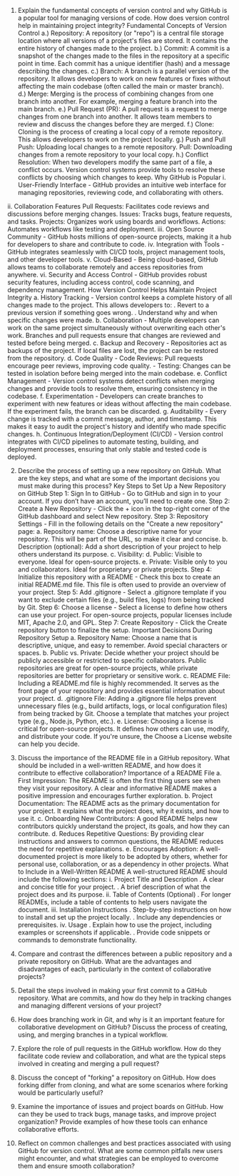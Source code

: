 1. Explain the fundamental concepts of version control and why GitHub is a popular tool for managing versions of code. How does version control help in maintaining project integrity?
      Fundamental Concepts of Version Control
  a.) Repository: A repository (or "repo") is a central file storage location where all versions of a project's files are stored. It contains the entire history of changes made to                   the project.
  b.) Commit: A commit is a snapshot of the changes made to the files in the repository at a specific point in time. Each commit has a unique identifier (hash) and a message                     describing the changes.
  c.) Branch: A branch is a parallel version of the repository. It allows developers to work on new features or fixes without affecting the main codebase (often called the main or               master branch).
  d.) Merge: Merging is the process of combining changes from one branch into another. For example, merging a feature branch into the main branch.
  e.) Pull Request (PR): A pull request is a request to merge changes from one branch into another. It allows team members to review and discuss the changes before they are merged.
  f.) Clone: Cloning is the process of creating a local copy of a remote repository. This allows developers to work on the project locally.
  g.) Push and Pull
      Push: Uploading local changes to a remote repository.
      Pull: Downloading changes from a remote repository to your local copy.
  h.) Conflict Resolution: When two developers modify the same part of a file, a conflict occurs. Version control systems provide tools to resolve these conflicts by choosing                                 which changes to keep.
      Why GitHub is Popular
  i. User-Friendly Interface - GitHub provides an intuitive web interface for managing repositories, reviewing code, and collaborating with others.

  ii. Collaboration Features 
                    Pull Requests: Facilitates code reviews and discussions before merging changes.
                    Issues: Tracks bugs, feature requests, and tasks.
                    Projects: Organizes work using boards and workflows.
                    Actions: Automates workflows like testing and deployment.
  iii. Open Source Community - GitHub hosts millions of open-source projects, making it a hub for developers to share and contribute to code.
  iv. Integration with Tools - GitHub integrates seamlessly with CI/CD tools, project management tools, and other developer tools.
  v. Cloud-Based - Being cloud-based, GitHub allows teams to collaborate remotely and access repositories from anywhere.
  vi. Security and Access Control - GitHub provides robust security features, including access control, code scanning, and dependency management.
        How Version Control Helps Maintain Project Integrity
  a. History Tracking - Version control keeps a complete history of all changes made to the project. This allows developers to:
                              . Revert to a previous version if something goes wrong.
                              . Understand why and when specific changes were made.
  b. Collaboration - Multiple developers can work on the same project simultaneously without overwriting each other's work. Branches and pull requests ensure that changes are                           reviewed and tested before being merged.
  c. Backup and Recovery - Repositories act as backups of the project. If local files are lost, the project can be restored from the repository.
  d. Code Quality - Code Reviews: Pull requests encourage peer reviews, improving code quality.
                  - Testing: Changes can be tested in isolation before being merged into the main codebase.
  e. Conflict Management - Version control systems detect conflicts when merging changes and provide tools to resolve them, ensuring consistency in the codebase.
  f. Experimentation - Developers can create branches to experiment with new features or ideas without affecting the main codebase. If the experiment fails, the branch can be                             discarded.
  g. Auditability - Every change is tracked with a commit message, author, and timestamp. This makes it easy to audit the project's history and identify who made specific changes.
  h. Continuous Integration/Deployment (CI/CD) - Version control integrates with CI/CD pipelines to automate testing, building, and deployment processes, ensuring that only stable                                                   and tested code is deployed.


2. Describe the process of setting up a new repository on GitHub. What are the key steps, and what are some of the important decisions you must make during this process?
      Key Steps to Set Up a New Repository on GitHub
  Step 1: Sign In to GitHub - Go to GitHub and sign in to your account. If you don’t have an account, you’ll need to create one.
  Step 2: Create a New Repository - Click the + icon in the top-right corner of the GitHub dashboard and select New repository.
  Step 3: Repository Settings - Fill in the following details on the "Create a new repository" page:
      a. Repository name: Choose a descriptive name for your repository. This will be part of the URL, so make it clear and concise.
      b. Description (optional): Add a short description of your project to help others understand its purpose.
      c. Visibility:
      d. Public: Visible to everyone. Ideal for open-source projects.
      e. Private: Visible only to you and collaborators. Ideal for proprietary or private projects.
  Step 4: Initialize this repository with a README - Check this box to create an initial README.md file. This file is often used to provide an overview of your project.
  Step 5: Add .gitignore - Select a .gitignore template if you want to exclude certain files (e.g., build files, logs) from being tracked by Git.
  Step 6: Choose a license - Select a license to define how others can use your project. For open-source projects, popular licenses include MIT, Apache 2.0, and GPL.
  Step 7: Create Repository - Click the Create repository button to finalize the setup.
      Important Decisions During Repository Setup
  a. Repository Name: Choose a name that is descriptive, unique, and easy to remember. Avoid special characters or spaces.
  b. Public vs. Private: Decide whether your project should be publicly accessible or restricted to specific collaborators. Public repositories are great for open-source projects,                          while private repositories are better for proprietary or sensitive work.
  c. README File: Including a README.md file is highly recommended. It serves as the front page of your repository and provides essential information about your project.
  d. .gitignore File: Adding a .gitignore file helps prevent unnecessary files (e.g., build artifacts, logs, or local configuration files) from being tracked by Git. Choose a                            template that matches your project type (e.g., Node.js, Python, etc.).
  e. License: Choosing a license is critical for open-source projects. It defines how others can use, modify, and distribute your code. If you're unsure, the Choose a License                    website can help you decide.



3. Discuss the importance of the README file in a GitHub repository. What should be included in a well-written README, and how does it contribute to effective collaboration?
                  Importance of a README File
      a. First Impression: The README is often the first thing users see when they visit your repository. A clear and informative README makes a positive                                     impression and encourages further exploration.
      b. Project Documentation: The README acts as the primary documentation for your project. It explains what the project does, why it exists, and how to use it.
      c. Onboarding New Contributors: A good README helps new contributors quickly understand the project, its goals, and how they can contribute.
      d. Reduces Repetitive Questions: By providing clear instructions and answers to common questions, the README reduces the need for repetitive explanations.
      e. Encourages Adoption: A well-documented project is more likely to be adopted by others, whether for personal use, collaboration, or as a dependency in                                   other projects.
                  What to Include in a Well-Written README
A well-structured README should include the following sections:
      i. Project Title and Description
               . A clear and concise title for your project.
               . A brief description of what the project does and its purpose.
      ii. Table of Contents (Optional)
               . For longer READMEs, include a table of contents to help users navigate the document.
      iii. Installation Instructions
               . Step-by-step instructions on how to install and set up the project locally.
               . Include any dependencies or prerequisites.
      iv. Usage
               . Explain how to use the project, including examples or screenshots if applicable.
               . Provide code snippets or commands to demonstrate functionality.


6. Compare and contrast the differences between a public repository and a private repository on GitHub. What are the advantages and disadvantages of each, particularly in the context of collaborative projects?

7. Detail the steps involved in making your first commit to a GitHub repository. What are commits, and how do they help in tracking changes and managing different versions of your project?

8. How does branching work in Git, and why is it an important feature for collaborative development on GitHub? Discuss the process of creating, using, and merging branches in a typical workflow.

9. Explore the role of pull requests in the GitHub workflow. How do they facilitate code review and collaboration, and what are the typical steps involved in creating and merging a pull request?

10. Discuss the concept of "forking" a repository on GitHub. How does forking differ from cloning, and what are some scenarios where forking would be particularly useful?

11. Examine the importance of issues and project boards on GitHub. How can they be used to track bugs, manage tasks, and improve project organization? Provide examples of how these tools can enhance collaborative efforts.

12. Reflect on common challenges and best practices associated with using GitHub for version control. What are some common pitfalls new users might encounter, and what strategies can be employed to overcome them and ensure smooth collaboration?
